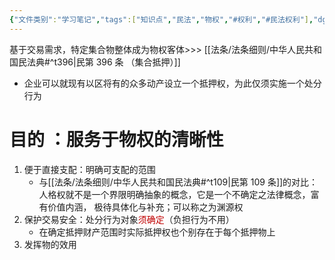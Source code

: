 ```yaml
---
{"文件类别":"学习笔记","tags":["知识点","民法","物权","#权利","#民法权利"],"dg-publish":true,"permalink":"/学习笔记studyup/物权法学/浮动抵押权/","dgPassFrontmatter":true,"created":"2024-10-16T12:01:46.932+08:00","updated":"2024-11-01T14:31:57.563+08:00"}
---
```


基于交易需求，特定集合物整体成为物权客体>>> [[法条/法条细则/中华人民共和国民法典#^t396\|民第 396 条 （集合抵押）]] 
- 企业可以就现有以区将有的众多动产设立一个抵押权，为此仅须实施一个处分行为
# 目的 ：服务于物权的清晰性
1. 便于直接支配：明确可支配的范围
	- 与[[法条/法条细则/中华人民共和国民法典#^t109\|民第 109 条]]的对比：人格权就不是一个界限明确抽象的概念，它是一个不确定之法律概念，富有价值内涵， 极待具体化与补充；可以称之为渊源权
2. 保护交易安全：处分行为对象<font color="#c00000">须确定</font>（负担行为不用）
	- 在确定抵押财产范围时实际抵押权也个别存在于每个抵押物上
3. 发挥物的效用